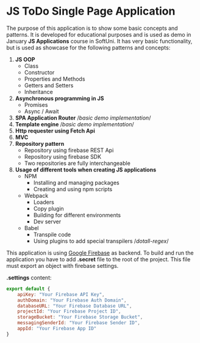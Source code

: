# JS ToDo Single Page Application

The purpose of this application is to show some basic concepts and patterns. It is developed for educational purposes and is used as demo in January **JS Applications** course in SoftUni. It has very basic functionality, but is used as showcase for the following patterns and concepts:

1. **JS OOP**
   - Class
   - Constructor
   - Properties and Methods
   - Getters and Setters
   - Inheritance
2. **Asynchronous programming in JS**
   - Promises
   - Async / Await
3. **SPA Application Router** /*basic demo implementation*/
4. **Template engine** /*basic demo implementation*/
5. **Http requester using Fetch Api**
6. **MVC**
7. **Repository pattern**
   - Repository using firebase REST Api
   - Repository using firebase SDK
   - Two repositories are fully interchangeable
8. **Usage of different tools when creating JS applications**
   - NPM
     - Installing and managing packages
     - Creating and using npm scripts
   - Webpack
     - Loaders
     - Copy plugin
     - Building for different environments
     - Dev server
   - Babel
     - Transpile code
     - Using plugins to add special transpilers /*dotall-regex*/  

This application is using [Google Firebase](https://firebase.google.com/) as backend. To build and run the application you have to add **.secret** file to the root of the project. This file must export an object with firebase settings.

**.settings** content:

```JavaScript
export default {
    apiKey: "Your Firebase API Key",
    authDomain: "Your Firebase Auth Domain",
    databaseURL: "Your Firebase Database URL",
    projectId: "Your Firebase Project ID",
    storageBucket: "Your Firebase Storage Bucket",
    messagingSenderId: "Your Firebase Sender ID",
    appId: "Your Firebase App ID"
}
```

